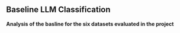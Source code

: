 ## **Baseline LLM Classification**
**Analysis of the basline for the six datasets evaluated in the project**